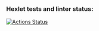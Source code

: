 ### Hexlet tests and linter status:
[![Actions Status](https://github.com/svetapelsin/qa-auto-engineer-javascript-project-87/actions/workflows/hexlet-check.yml/badge.svg)](https://github.com/svetapelsin/qa-auto-engineer-javascript-project-87/actions)